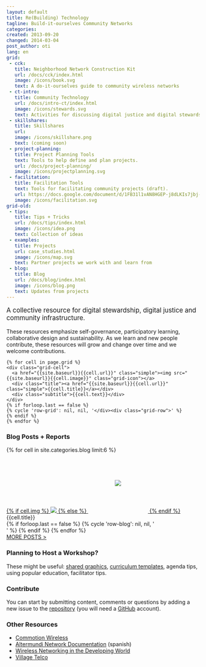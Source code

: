 ```yaml
---
layout: default
title: Re(Building) Technology
tagline: Build-it-ourselves Community Networks
categories: 
created: 2013-09-20
changed: 2014-03-04
post_author: oti
lang: en
grid:
 - cck:
   title: Neighborhood Network Construction Kit
   url: /docs/cck/index.html
   image: /icons/book.svg
   text: A do-it-ourselves guide to community wireless networks
 - ct-intro:
   title: Community Technology
   url: /docs/intro-ct/index.html
   image: /icons/stewards.svg
   text: Activities for discussing digital justice and digital stewardship
 - skillshares:
   title: Skillshares
   url:
   image: /icons/skillshare.png
   text: (coming soon)
 - project-planning:
   title: Project Planning Tools
   text: Tools to help define and plan projects.
   url: /docs/project-planning/
   image: /icons/projectplanning.svg
 - facilitation:
   title: Facilitation Tools
   text: Tools for facilitating community projects (draft).
   url: https://docs.google.com/document/d/1FB31l1vAN8HGEP-j8dLKIs7jbj-P68cum-t3Z8fxy5M/edit?usp=sharing
   image: /icons/facilitation.svg
grid-old:
 - tips:
   title: Tips + Tricks
   url: /docs/tips/index.html
   image: /icons/idea.png
   text: Collection of ideas
 - examples:
   title: Projects
   url: case_studies.html
   image: /icons/map.svg
   text: Partner projects we work with and learn from
 - blog:
   title: Blog
   url: /docs/blog/index.html
   image: /icons/blog.png 
   text: Updates from projects
---
```

 

<p class="section" style="font-size:1.2em;">A collective resource for <span class="small-caps">
digital stewardship</span>, <span class="small-caps">digital justice</span> and <span class="small-caps">community infrastructure</span>. </p>
<p>These resources emphasize self-governance, participatory learning, collaborative design and sustainability. As we learn and new people contribute, these resources will grow and change over time and we welcome contributions. </p>


<div class="grid home-width">
  <div class="grid-row">
    
    {% for cell in page.grid %}
    <div class="grid-cell">
      <a href="{{site.baseurl}}{{cell.url}}" class="simple"><img src="{{site.baseurl}}{{cell.image}}" class="grid-icon"></a>
      <div class="title"><a href="{{site.baseurl}}{{cell.url}}" class="simple">{{cell.title}}</a></div>
      <div class="subtitle">{{cell.text}}</div>
    </div>
    {% if forloop.last == false %}
    {% cycle 'row-grid': nil, nil, '</div><div class="grid-row">' %} 
    {% endif %}
    {% endfor %}
    
  </div>
</div>


<h3>Blog Posts + Reports</h3>
<div class="grid home-width">
  <div class="grid-row">
    {% for cell in site.categories.blog limit:6 %}
    <div class="grid-cell grid-gallery">
      <div class="figure">
	<a href="{{site.baseurl}}{{cell.url}}">
	  {% if cell.img %}
	  <img src="{{site.baseurl}}{{cell.img}}" />
	  {% else %}
	  <img src="{{site.baseurl}}/icons/map.svg" style="padding:70px;"/>
	  {% endif %}
	</a><div class="caption">{{cell.title}}</div>
      </div>
    </div>
    {% if forloop.last == false %}
    {% cycle 'row-blog': nil, nil, '</div><div class="grid-row">' %} 
    {% endif %}
    {% endfor %}
  </div>
  <div class="grid-row">
    <div class="grid-cell"><a href="{{site.baseurl}}/docs/blog/">MORE POSTS > </a></div>
  </div>
</div>


<div id="planning" class="section">
  <h3>Planning to Host a Workshop?</h3>
  
  <p>These might be useful: <a href="list-assets.html">shared graphics</a>, <a href="https://docs.google.com/document/d/1iReF0YMmCvOLxC3OrnRtQqtZ8_BMF2oUnGG86lTXHgE/edit?usp=sharing">curriculum templates</a>, agenda tips, using popular education, facilitator tips.</p>
</div>

<div id="contribute" class="section">
  <h3>Contribute</h3>
  <p>You can start by submitting content, comments or questions by adding a new issue to the <a href="http://github.com/communitytechnology/communitytechnology.github.io/issues/new">repository</a> (you will need a <a href="https://github.com">GitHub</a> account). </p>
</div>

<div id="other-resources" class="section">
  <h3>Other Resources</h3>
  
  <ul>
    <li><a href="https://commotionwireless.net/">Commotion Wireless</a></li>
    <li><a href="http://docs.altermundi.net/">Altermundi Network Documentation</a> (spanish)</li>
    <li><a href="http://wndw.net">Wireless Networking in the Developing World</a></li>
    <li><a href="http://villagetelco.org/">Village Telco</a></li>
  </ul>
</div>

   
